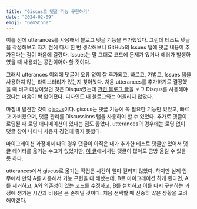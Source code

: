 ```yaml
---
title: "Giscus로 댓글 기능 구현하기"
date: "2024-02-09"
emoji: "GemStone"
---
```


이틀 전에 utterances를 사용해서 블로그 댓글 기능을 추가했었다. 그런데 테스트 댓글을 작성해보고 자기 전에 다시 한 번 생각해보니 GitHub의 Issues 탭에 댓글 내용이 추가된다는 점이 마음에 걸렸다. Issues는 말 그대로 코드에 문제가 있거나 에러가 발생하였을 때 사용되는 공간이어야 할 것이다.

그래서 utterances 이외에 댓글이 오류 없이 잘 추가되고, 빠르고, 가볍고,  Issues 탭을 사용하지 않는 라이브러리가 있는지 찾아봤다. 처음 utterances를 추가하기로 결정했을 때 비교 대상이었던 것은 Disqus였는데 [관련 블로그 글](https://www.goohwan.net/entry/%EB%94%94%EC%8A%A4%EC%BB%A4%EC%8A%A4-%EB%8C%93%EA%B8%80%EC%B0%BD%EC%9D%98-%EA%B4%91%EA%B3%A0-%EC%97%86%EC%95%A0%EA%B8%B0how-To-Remove-Ads-on-Disqus)을 보고 Disqus를 사용해야겠다는 마음이 싹 없어졌다. 디자인도 내 블로그와는 어울리지 않았다.

마침내 발견한 것이 [giscus](https://github.com/giscus/giscus)이다. giscus는 댓글 기능에 꼭 필요한 기능만 있었고, 빠르고 가벼웠으며, 댓글 관리를 Discussions 탭을 사용하여 할 수 있었다. 추가로 댓글이 로딩될 때 로딩 애니메이션이 있다는 점도 좋았다. utterances의 경우에는 로딩 없이 댓글 창이 나타나 사용자 경험에 좋지 못했다.

마이그레이션 과정에서 나의 경우 댓글이 아직은 내가 추가한 테스트 댓글만 있어서 댓글 데이터를 옮기는 수고가 없었지만, [이 글](https://jojoldu.tistory.com/704)에서처럼 댓글이 많아도 금방 옮길 수 있을 듯 하다.

utterances에서 giscus로 옮기는 작업은 시간이 얼마 걸리지 않았다. 하지만 실제 업무에서 만약 A를 사용해서 기능 구현을 다 해놨는데, B로 마이그레이션 하게 된다면, A를 제거하고, A와 의존성이 있는 코드를 수정하고, B를 설치하고 이를 다시 구현하는 과정에 생기는 시간과 비용은 큰 손해일 것이다. 처음 선택할 때 신중히 많은 상황을 고려해야겠다.
